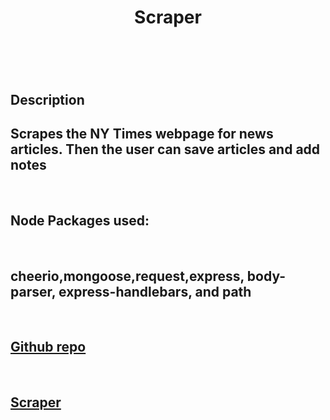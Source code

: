 <!DOCTYPE html>
<html lang="en">

<head>
    <meta charset="utf-8">
</head>

<body>

</body>
<header>
    <h1>Scraper</h1>
</header>
<section>
    <br>
    <h1>Description</h1>
    <h2>Scrapes the NY Times webpage for news articles. Then the user can save articles and add notes</h2>
    <br>
    <h1>Node Packages used:</h1>
    <br>
   <h2>cheerio,mongoose,request,express, body-parser, express-handlebars, and path</h2>
    <br>
    <h2>
        <a href="https://github.com/pcheno/Scraper">Github repo</a>
    </h2>
    <br>
    <h2>
        <a href="https://pure-lake-36984.herokuapp.com/">Scraper</a>
    </h2>
</section>